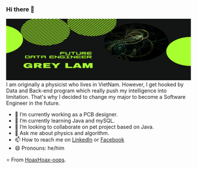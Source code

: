 ### Hi there 👋

![Banner](https://github.com/HoaxHoax-oops/HoaxHoax-oops/blob/master/FUTURE%20DATA%20ENGINEERS%20(1).png)
I am originally a physicist who lives in VietNam. However, I get hooked by Data and Back-end program which really push my intelligence into limitation. That's why I decided to change my major to become a Software Engineer in the future.

- 🔭 I’m currently working as a PCB designer.
- 🌱 I’m currently learning Java and mySQL.
- 👯 I’m looking to collaborate on pet project based on Java.
- 💬 Ask me about physics and algorithm.
- 📫 How to reach me on <a href="https://www.linkedin.com/in/monicampowell/">LinkedIn</a> or <a href="https://www.linkedin.com/in/monicampowell/">Facebook</a>
- 😄 Pronouns: he/him

⭐️ From [HoaxHoax-oops](https://github.com/HoaxHoax-oops).
